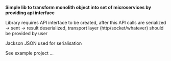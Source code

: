 **Simple lib to transform monolith object into set of microservices by providing api interface**

Library requires API interface to be created, after this API calls are serialized -> sent -> result deserialized, transport layer (http/socket/whatever) should be provided by user

Jackson JSON used for serialisation

See example project ...  

